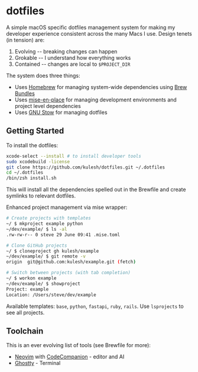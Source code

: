 # dotfiles

A simple macOS specific dotfiles management system for making my developer experience consistent across the many Macs I use. Design tenets (in tension) are:
1. Evolving -- breaking changes can happen
2. Grokable -- I understand how everything works
3. Contained -- changes are local to ``$PROJECT_DIR``

The system does three things:
- Uses [Homebrew](https://brew.sh/) for managing system-wide dependencies using [Brew Bundles](https://docs.brew.sh/Brew-Bundle-and-Brewfile)
- Uses [mise-en-place](https://mise.jdx.dev/) for managing development environments and project level dependencies
- Uses [GNU Stow](https://www.gnu.org/software/stow/) for managing dotfiles

## Getting Started
To install the dotfiles:
```sh
xcode-select --install # to install developer tools
sudo xcodebuild -license
git clone https://github.com/kulesh/dotfiles.git ~/.dotfiles
cd ~/.dotfiles
/bin/zsh install.sh
```
This will install all the dependencies spelled out in the Brewfile and create symlinks to relevant dotfiles.

Enhanced project management via mise wrapper:
```sh
# Create projects with templates
~/ $ mkproject example python
~/dev/example/ $ ls -al
.rw-rw-r-- 0 steve 29 June 09:41 .mise.toml

# Clone GitHub projects
~/ $ cloneproject gh kulesh/example
~/dev/example/ $ git remote -v
origin  git@github.com:kulesh/example.git (fetch)

# Switch between projects (with tab completion)
~/ $ workon example
~/dev/example/ $ showproject
Project: example
Location: /Users/steve/dev/example
```

Available templates: `base`, `python`, `fastapi`, `ruby`, `rails`. Use `lsprojects` to see all projects.

## Toolchain
This is an ever evolving list of tools (see Brewfile for more):
* [Neovim](http://neovim.io/) with [CodeCompanion](https://github.com/olimorris/codecompanion.nvim) - editor and AI
* [Ghostty](http://ghostty.org/) - Terminal
